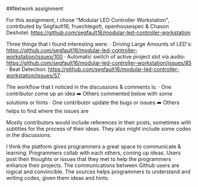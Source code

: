 ##Network assignment

For this assignment, I chose "Modular LED Controller Workstation", contributed by Segfault16, fruechtegott,
openhousespec & Chason Deshotel: https://github.com/segfault16/modular-led-controller-workstation

Three things that I found interesting were:
  · Driving Large Amounts of LED's: https://github.com/segfault16/modular-led-controller-workstation/issues/100
  · Automatic switch of active project slot via audio: https://github.com/segfault16/modular-led-controller-workstation/issues/85
  · Beat Detection: https://github.com/segfault16/modular-led-controller-workstation/issues/57

The workflow that I noticed in the discussions & comments is:
  · One contributor come up an idea ➡️ Others commented below with some solutions or hints
  · One contributor update the bugs or issues ➡️ Others helps to find where the issues are

Mostly contributors would include references in their posts, sometimes with subtitles for the process of their ideas. They also might include some codes in the discussions.

I think the platform gives programmers a great space to communicate & learning. Programmers collab with each others, coming up ideas. Users post their thoughts or issues that they met to help the programmers enhance their projects. The communications between Github users are logical and convincible. The sources helps programmers to understand and writing codes, given them ideas and hints.
